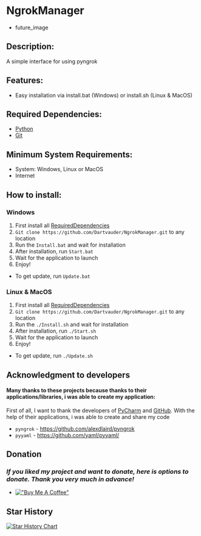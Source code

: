 # NgrokManager

* future_image

## Description:

A simple interface for using pyngrok

## Features:

* Easy installation via install.bat (Windows) or install.sh (Linux & MacOS)

## Required Dependencies:

* [Python](https://www.python.org/downloads/)
* [Git](https://git-scm.com/downloads)

## Minimum System Requirements:

* System: Windows, Linux or MacOS
* Internet

## How to install:

### Windows

1) First install all [RequiredDependencies](/#Required-Dependencies)
2) `Git clone https://github.com/Dartvauder/NgrokManager.git` to any location
3) Run the `Install.bat` and wait for installation
4) After installation, run `Start.bat`
5) Wait for the application to launch
6) Enjoy!

* To get update, run `Update.bat`

### Linux & MacOS

1) First install all [RequiredDependencies](/#Required-Dependencies)
2) `Git clone https://github.com/Dartvauder/NgrokManager.git` to any location
3) Run the `./Install.sh` and wait for installation
4) After installation, run `./Start.sh`
5) Wait for the application to launch
6) Enjoy!

* To get update, run `./Update.sh`

## Acknowledgment to developers

#### Many thanks to these projects because thanks to their applications/libraries, i was able to create my application:

First of all, I want to thank the developers of [PyCharm](https://www.jetbrains.com/pycharm/) and [GitHub](https://desktop.github.com). With the help of their applications, i was able to create and share my code

* `pyngrok` - https://github.com/alexdlaird/pyngrok
* `pyyaml` - https://github.com/yaml/pyyaml/

## Donation

### *If you liked my project and want to donate, here is options to donate. Thank you very much in advance!*

* [!["Buy Me A Coffee"](https://www.buymeacoffee.com/assets/img/custom_images/orange_img.png)](https://www.buymeacoffee.com/Dartvauder)

## Star History

[![Star History Chart](https://api.star-history.com/svg?repos=Dartvauder/NgrokManager&type=Date)](https://star-history.com/#Dartvauder/NgrokManager&Date)
